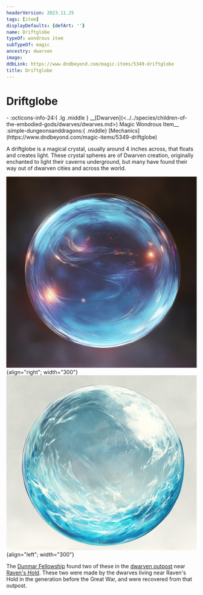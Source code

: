 ```yaml
---
headerVersion: 2023.11.25
tags: [item]
displayDefaults: {defArt: ''}
name: Driftglobe
typeOf: wondrous item
subTypeOf: magic
ancestry: dwarven
image:
ddbLink: https://www.dndbeyond.com/magic-items/5349-driftglobe
title: Driftglobe
---
```

# Driftglobe
<div class="grid cards ext-narrow-margin ext-one-column" markdown>
- :octicons-info-24:{ .lg .middle } __[Dwarven](<../../species/children-of-the-embodied-gods/dwarves/dwarves.md>) Magic Wondrous Item__  
    :simple-dungeonsanddragons:{ .middle} [Mechanics](https://www.dndbeyond.com/magic-items/5349-driftglobe) 
</div>


A driftglobe is a magical crystal, usually around 4 inches across, that floats and creates light. These crystal spheres are of Dwarven creation, originally enchanted to light their caverns underground, but many have found their way out of dwarven cities and across the world. 

![Dwarven Driftglobe 1](../../assets/dwarven-driftglobe-1.jpg){align="right"; width="300"}![Dwarven Driftglobe 2](../../assets/dwarven-driftglobe-2.jpg){align="left"; width="300"}



The [Dunmar Fellowship](<../../people/pcs/dunmar-fellowship/dunmar-fellowship.md>) found two of these in the [dwarven outpost](<../../gazetteer/greater-dunmar/dunmari-basin/dwarven-outpost-raven-s-hold.md>) near [Raven's Hold](<../../gazetteer/greater-dunmar/dunmari-basin/raven-s-hold.md>). These two were made by the dwarves living near Raven's Hold in the generation before the Great War, and were recovered from that outpost.

